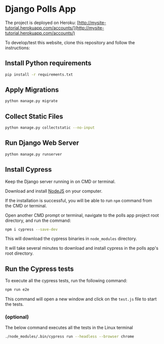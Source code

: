 # Django Polls App

The project is deployed on Heroku: [http://mysite-tutorial.herokuapp.com/accounts/](http://mysite-tutorial.herokuapp.com/accounts/)

To develop/test this website, clone this repository and follow the instructions:

## Install Python requirements

```bash
pip install -r requirements.txt
```

## Apply Migrations

```bash
python manage.py migrate
```

## Collect Static Files

```bash
python manage.py collectstatic --no-input
```


## Run Django Web Server

```bash
python manage.py runserver
```

## Install Cypress
Keep the Django server running in on CMD or terminal.

Download and install [NodeJS](https://nodejs.org/en/download/) on your computer.

If the installation is successful, you will be able to run `npm` command from the CMD or terminal.

Open another CMD prompt or terminal, navigate to the polls app project root directory, and run the command:

```bash
npm i cypress --save-dev
```

This will download the cypress binaries in `node_modules` directory.

It will take several minutes to download and install cypress in the polls app's root directory.


## Run the Cypress tests

To execute all the cypress tests, run the following command:
```bash
npm run e2e
```
This command will open a new window and click on the `test.js` file to start the tests.


### (optional)
The below command executes all the tests in the Linux terminal
```bash
./node_modules/.bin/cypress run --headless --browser chrome
```